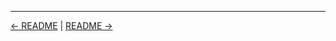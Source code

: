 

<!-- FooterStart -->
---
[← README](../02_09_challenge_tbd/README.md) | [README →](../../ch3_job_workspaces_artifacts_parameters/03_01_using_a_global_build_tool/README.md)
<!-- FooterEnd -->
